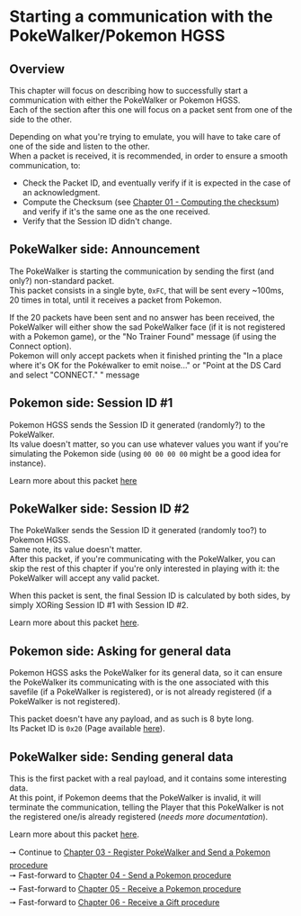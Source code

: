 # Starting a communication with the PokeWalker/Pokemon HGSS
## Overview
This chapter will focus on describing how to successfully start a communication with either the PokeWalker or Pokemon HGSS.  
Each of the section after this one will focus on a packet sent from one of the side to the other.

Depending on what you're trying to emulate, you will have to take care of one of the side and listen to the other.  
When a packet is received, it is recommended, in order to ensure a smooth communication, to:
- Check the Packet ID, and eventually verify if it is expected in the case of an acknowledgment.
- Compute the Checksum (see [Chapter 01 - Computing the checksum](01%20-%20Packet%20Format.md#computing-the-checksum)) and verify if it's the same one as the one received.
- Verify that the Session ID didn't change.

## PokeWalker side: Announcement
The PokeWalker is starting the communication by sending the first (and only?) non-standard packet.  
This packet consists in a single byte, ``0xFC``, that will be sent every ~100ms, 20 times in total, until it receives a packet from Pokemon.

If the 20 packets have been sent and no answer has been received, the PokeWalker will either show the sad PokeWalker face (if it is not registered with a Pokemon game), or the "No Trainer Found" message (if using the Connect option).  
Pokemon will only accept packets when it finished printing the "In a place where it's OK for the Pokéwalker to emit noise..." or "Point at the DS Card and select "CONNECT." " message

## Pokemon side: Session ID #1
Pokemon HGSS sends the Session ID it generated (randomly?) to the PokeWalker.  
Its value doesn't matter, so you can use whatever values you want if you're simulating the Pokemon side (using ``00 00 00 00`` might be a good idea for instance).

Learn more about this packet [here](Packets/0xFA%20-%20Pokemon%20Session%20ID.md)

## PokeWalker side: Session ID #2
The PokeWalker sends the Session ID it generated (randomly too?) to Pokemon HGSS.  
Same note, its value doesn't matter.  
After this packet, if you're communicating with the PokeWalker, you can skip the rest of this chapter if you're only interested in playing with it: the PokeWalker will accept any valid packet.

When this packet is sent, the final Session ID is calculated by both sides, by simply XORing Session ID #1 with Session ID #2.

Learn more about this packet [here](Packets/0xF8%20-%20PokeWalker%20Session%20ID.md).

## Pokemon side: Asking for general data
Pokemon HGSS asks the PokeWalker for its general data, so it can ensure the PokeWalker its communicating with is the one associated with this savefile (if a PokeWalker is registered), or is not already registered (if a PokeWalker is not registered).

This packet doesn't have any payload, and as such is 8 byte long.  
Its Packet ID is ``0x20`` (Page available [here](Packets/0x20%20-%20Asking%20for%20General%20Data.md)).

## PokeWalker side: Sending general data
This is the first packet with a real payload, and it contains some interesting data.  
At this point, if Pokemon deems that the PokeWalker is invalid, it will terminate the communication, telling the Player that this PokeWalker is not the registered one/is already registered (_needs more documentation_).

Learn more about this packet [here](Packets/0x22%20-%20General%20Data.md).

🠖 Continue to [Chapter 03 - Register PokeWalker and Send a Pokemon procedure](03.1%20-%20Register%20PokeWalker%20and%20Send%20a%20Pokemon.md)  
🠖 Fast-forward to [Chapter 04 - Send a Pokemon procedure](04.1%20-%20Send%20a%20Pokemon.md)  
🠖 Fast-forward to [Chapter 05 - Receive a Pokemon procedure](05.1%20-%20Receive%20a%20Pokemon.md)  
🠖 Fast-forward to [Chapter 06 - Receive a Gift procedure](06.1%20-%20Receive%20a%20Gift.md)  